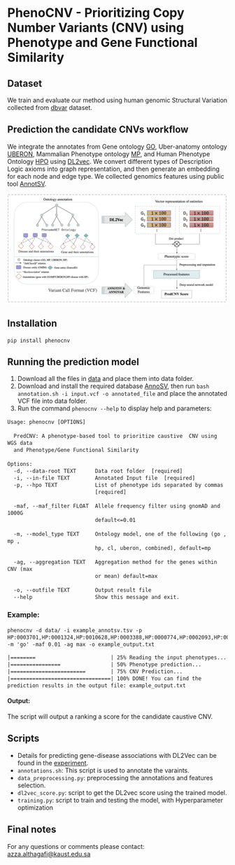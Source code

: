 # PhenoCNV - Prioritizing Copy Number Variants (CNV) using Phenotype and Gene Functional Similarity
                                                                  
## Dataset
We train and evaluate our method using human genomic Structural Variation collected from [dbvar](https://ftp.ncbi.nlm.nih.gov/pub/dbVar/data/Homo_sapiens/by_assembly/GRCh38/vcf/) dataset.

## Prediction the candidate CNVs workflow
We integrate the annotates from Gene ontology [GO](http://geneontology.org/docs/download-go-annotations/), Uber-anatomy ontology
 [UBERON](https://www.ebi.ac.uk/ols/ontologies/uberon), Mammalian Phenotype ontology [MP](http://www.informatics.jax.org/vocab/mp_ontology), and Human Phenotype Ontology [HPO](https://hpo.jax.org/app/download/annotation) using [DL2vec](https://github.com/bio-ontology-research-group/DL2Vec). We convert different types of Description Logic axioms into graph representation, and then generate an embedding for each node and edge type.
We collected genomics features using public tool [AnnotSV](https://lbgi.fr/AnnotSV/annotations). 

![workflow](images/workflow.png)

## Installation 
```
pip install phenocnv
```

## Running the prediction model
1. Download all the files in [data]() and place them into data folder.
2. Download and install the required database [AnnoSV](https://lbgi.fr/AnnotSV/downloads), then run `bash annotation.sh -i input.vcf -o annotated_file` and place the annotated VCF file into data folder. 
2. Run the command `phenocnv --help` to display help and parameters:
```
Usage: phenocnv [OPTIONS]

  PredCNV: A phenotype-based tool to prioritize caustive  CNV using WGS data
  and Phenotype/Gene Functional Similarity

Options:
  -d, --data-root TEXT      Data root folder  [required]
  -i, --in-file TEXT        Annotated Input file  [required]
  -p, --hpo TEXT            List of phenotype ids separated by commas
                            [required]

  -maf, --maf_filter FLOAT  Allele frequency filter using gnomAD and 1000G
                            default<=0.01

  -m, --model_type TEXT     Ontology model, one of the following (go , mp ,
                            hp, cl, uberon, combined), default=mp

  -ag, --aggregation TEXT   Aggregation method for the genes within CNV (max
                            or mean) default=max

  -o, --outfile TEXT        Output result file
  --help                    Show this message and exit.
```

### Example:
    phenocnv -d data/ -i example_annotsv.tsv -p HP:0003701,HP:0001324,HP:0010628,HP:0003388,HP:0000774,HP:0002093,HP:0000508,HP:0000218 -m 'go' -maf 0.01 -ag max -o example_output.txt

 ```   
 |========                        | 25% Reading the input phenotypes...
 |================                | 50% Phenotype prediction... 
 |========================        | 75% CNV Prediction... 
 |================================| 100% DONE! You can find the prediction results in the output file: example_output.txt
 
```
#### Output:
The script will output a ranking a score for the candidate caustive CNV. 


## Scripts
- Details for predicting gene-disease associations with DL2Vec can be found in the [experiment](https://github.com/bio-ontology-research-group/DL2Vec/tree/master/Experiment).
- ``annotations.sh``: This script is used to annotate the varaints.
- ``data_preprocessing.py``: preprocessing the annotations and features selection. 
- ``dl2vec_score.py``: script to get the DL2vec score using the trained model.
- ``training.py``: script to train and testing the model, with Hyperparameter optimization

## Final notes
For any questions or comments please contact: azza.althagafi@kaust.edu.sa
